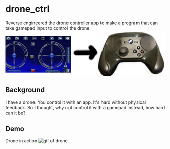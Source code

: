 # drone_ctrl
Reverse engineered the drone controller app to make a program that can take gamepad input to control the drone.
![one image, thousand words](https://github.com/dumheter/drone_ctrl/blob/master/resources/tldr.png?raw=true)


## Background
I have a drone. You control it with an app. It's hard without physical feedback.
So I thought, why not control it with a gamepad instead, how hard can it be?

## Demo
Drone in action
![gif of drone](https://github.com/dumheter/drone_ctrl/blob/master/resources/demo.gif?raw=true)
